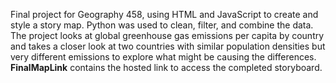 Final project for Geography 458, using HTML and JavaScript to create and style a story map. Python was used to clean, filter, and combine the data. The project looks at global greenhouse gas emissions per capita by country and takes a closer look at two countries with similar population densities but very different emissions to explore what might be causing the differences. **FinalMapLink** contains the hosted link to access the completed storyboard.
